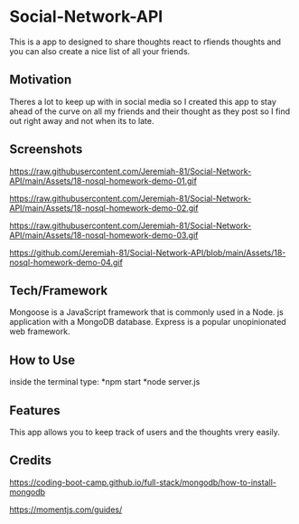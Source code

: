 # Social-Network-API
This is a app to designed to share thoughts react to rfiends thoughts and you can also create a nice list of all your friends.

## Motivation
 Theres a lot to keep up with in social media so I created this app to stay ahead of the curve on all my friends and their thought as they post so I find out right away and not when its to late. 


## Screenshots

https://raw.githubusercontent.com/Jeremiah-81/Social-Network-API/main/Assets/18-nosql-homework-demo-01.gif

https://raw.githubusercontent.com/Jeremiah-81/Social-Network-API/main/Assets/18-nosql-homework-demo-02.gif

https://raw.githubusercontent.com/Jeremiah-81/Social-Network-API/main/Assets/18-nosql-homework-demo-03.gif

https://github.com/Jeremiah-81/Social-Network-API/blob/main/Assets/18-nosql-homework-demo-04.gif

<!-- Screenshot of whst I did. -->



## Tech/Framework

Mongoose is a JavaScript framework that is commonly used in a Node. js application with a MongoDB database.  Express is a popular unopinionated web framework.


## How to Use
inside the terminal type:
 *npm start
 *node server.js

## Features

This app allows you to keep track of users and the thoughts vrery easily.


## Credits

https://coding-boot-camp.github.io/full-stack/mongodb/how-to-install-mongodb

https://momentjs.com/guides/









